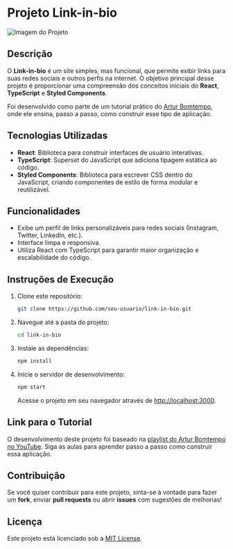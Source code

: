 # Projeto Link-in-bio

![Imagem do Projeto](protejo.jpg)

## Descrição

O **Link-in-bio** é um site simples, mas funcional, que permite exibir links para suas redes sociais e outros perfis na internet. O objetivo principal desse projeto é proporcionar uma compreensão dos conceitos iniciais do **React**, **TypeScript** e **Styled Components**.

Foi desenvolvido como parte de um tutorial prático do [Artur Bomtempo](https://github.com/arturbomtempo-dev/link-in-bio-react-youtube-tutorial), onde ele ensina, passo a passo, como construir esse tipo de aplicação.

## Tecnologias Utilizadas

- **React**: Biblioteca para construir interfaces de usuário interativas.
- **TypeScript**: Superset do JavaScript que adiciona tipagem estática ao código.
- **Styled Components**: Biblioteca para escrever CSS dentro do JavaScript, criando componentes de estilo de forma modular e reutilizável.

## Funcionalidades

- Exibe um perfil de links personalizáveis para redes sociais (Instagram, Twitter, LinkedIn, etc.).
- Interface limpa e responsiva.
- Utiliza React com TypeScript para garantir maior organização e escalabilidade do código.

## Instruções de Execução

1. Clone este repositório:
   ```bash
   git clone https://github.com/seu-usuario/link-in-bio.git
   ```

2. Navegue até a pasta do projeto:
   ```bash
   cd link-in-bio
   ```

3. Instale as dependências:
   ```bash
   npm install
   ```

4. Inicie o servidor de desenvolvimento:
   ```bash
   npm start
   ```

   Acesse o projeto em seu navegador através de [http://localhost:3000](http://localhost:3000).

## Link para o Tutorial

O desenvolvimento deste projeto foi baseado na [playlist do Artur Bomtempo no YouTube](https://youtube.com/playlist?list=PLeBlAOvjkM5jyuQ0c1w2e3CYH3HB4DBOd). Siga as aulas para aprender passo a passo como construir essa aplicação.

## Contribuição

Se você quiser contribuir para este projeto, sinta-se à vontade para fazer um **fork**, enviar **pull requests** ou abrir **issues** com sugestões de melhorias!

## Licença

Este projeto está licenciado sob a [MIT License](LICENSE).
```
